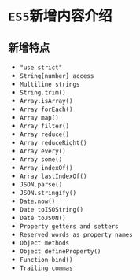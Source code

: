 # `ES5`新增内容介绍

## 新增特点

- `"use strict"`
- `String[number] access`
- `Multiline strings`
- `String.trim()`
- `Array.isArray()`
- `Array forEach()`
- `Array map()`
- `Array filter()`
- `Array reduce()`
- `Array reduceRight()`
- `Array every()`
- `Array some()`
- `Array indexOf()`
- `Array lastIndexOf()`
- `JSON.parse()`
- `JSON.stringify()`
- `Date.now()`
- `Date toISOString()`
- `Date toJSON()`
- `Property getters and setters`
- `Reserved words as property names`
- `Object methods`
- `Object defineProperty()`
- `Function bind()`
- `Trailing commas`